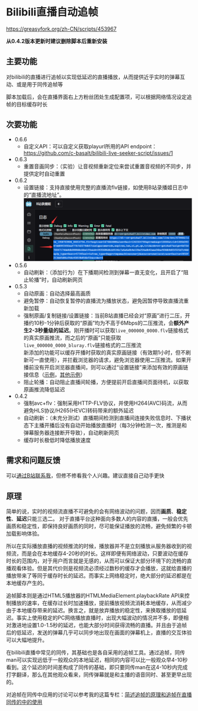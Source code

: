 # Bilibili直播自动追帧

https://greasyfork.org/zh-CN/scripts/453967

**从0.4.2版本更新时建议删除脚本后重新安装**

## 主要功能

对bilibili的直播进行追帧以实现低延迟的直播播放，从而提供近乎实时的弹幕互动、或是用于同传追帧等

脚本加载后，会在直播界面右上方粉丝团处生成配置项，可以根据网络情况设定追帧的目标缓存时长

## 次要功能


- 0.6.6
    - 自定义API：可以自定义获取playurl所用的API endpoint：https://github.com/c-basalt/bilibili-live-seeker-script/issues/1
- 0.6.3
    - 重置音画同步：（实验）让音视频重新定位来尝试重置音视频的不同步，并提供定时自动重置
- 0.6.2
    - 设置链接：支持直接使用完整的直播流flv链接，如使用B站录播姬日志中的“直播流地址”。
![streamlink example](./pic1.png)
- 0.5.6
	- 自动刷新：（添加行为）在下播期间检测到弹幕一直无变化，且开启了“阻止轮播”时，自动刷新网页
- 0.5.3
	- 自动原画：自动选择最高画质
	- 避免暂停：自动恢复暂停的直播流为播放状态，避免因暂停导致直播流重新加载
	- 强制原画/复制链接/设置链接：当前B站直播已经会对“原画”进行二压，开播约10秒-1分钟后获取的“原画”均为不高于6Mbps的二压推流，会**额外产生2-3秒量级的延迟**。刚开播时可以获取`live_000000_0000.flv`链接格式的真实原画推流，而之后的“原画”只能获取`live_000000_0000_bluray.flv`链接格式的二压推流<br>
	新添加的功能可以缓存开播时获取的真实原画链接（有效期1小时，但不刷新可一直使用），并拦截浏览器的请求，避免浏览器使用二压推流。如果开播前没有开启浏览器直播间，则可以通过“设置链接”来添加有效的原画链接信息（[示例](http://oss.cbasalt.ml/public/playurl.txt)，[其他示例](http://oss.cbasalt.ml/public/playurls.html)）
	- 阻止轮播：自动阻止直播间轮播，方便提前开启直播间页面待机，以获取原画推流降低延迟
- 0.4.2
	- 强制avc+flv：强制采用HTTP-FLV协议，并使用H264(AVC)码流，从而避免HLS协议/H265(HEVC)转码带来的额外延迟
	- 自动刷新：（未充分测试）直播期间检测到直播间连接失败信息时、下播状态下主播开播后没有自动开始播放直播时（每3分钟检测一次，推测是和弹幕服务器连接断开导致），自动刷新网页
	- 缓存时长极低时降低播放速度

## 需求和问题反馈

可以[通过B站联系我](https://space.bilibili.com/521676)，但修不修看我个人兴趣。建议直接自己动手更快

## 原理

简单的说，实时的视频流直播不可避免的会有网络波动的问题，因而**画质**、**稳定性**、**延迟**只能三选二。
对于直播平台这种面向多数人的内容的直播，一般会优先画质和稳定性，即保持良好画质的同时，尽可能保证播放的流畅，避免频繁的卡顿加载影响体验。

所以在实际播放直播的视频推流的时候，播放器并不是立刻播放从服务器收到的视频流，而是会在本地缓存4-20秒的时长。这样即便有网络波动，只要波动在缓存时长的范围内，对于用户而言就是无感的，从而可以保证大部分环境下的流畅的直播观看体验。但是其代价则是视频流必须经过数秒的缓存才会播放，这就给直播的播放带来了等同于缓存时长的延迟。而事实上网络稳定时，绝大部分的延迟都是在本地缓存产生的。

追帧脚本则是通过HTML5播放器的HTMLMediaElement.playbackRate API来控制播放的速率，在缓存过长时加速播放，提前播放视频流消耗本地缓存，从而减少由于本地缓存带来的延迟。换言之，就是放弃播放的稳定性，来换取播放的低延迟。事实上使用稳定的PC网络播放直播时，出现大幅波动的情况并不多，即便相对激进地设置1.0-1.5秒的延迟，也能大部分时间获得流畅的直播。并且由于追帧后的低延迟，发送的弹幕几乎可以同步地出现在画面的弹幕机上，直播的交互体验可以大幅地提升。

在bilibili直播中常见的同传，其基础也是各自采用的追帧工具。通过追帧，同传man可以实现远低于一般观众的本地延迟，相同的内容可以比一般观众早4-10秒看到。这个延迟的时间差构成了同传的基础，即只要同传man在这4-10秒内完成打字翻译，那么在其他观众看来，同传弹幕就是和主播的语音同时、甚至更早出现的。

对追帧在同传中应用的讨论可以参考我的这篇专栏：[简述追帧的原理和追帧在直播同传的中的使用](https://www.bilibili.com/read/cv21206210)

